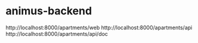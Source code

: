 animus-backend
==============

http://localhost:8000/apartments/web
http://localhost:8000/apartments/api
http://localhost:8000/apartments/api/doc

